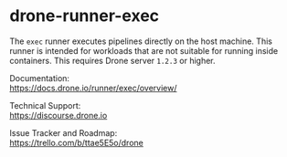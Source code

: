# drone-runner-exec

The `exec` runner executes pipelines directly on the host machine. This runner is intended for workloads that are not suitable for running inside containers. This requires Drone server `1.2.3` or higher.

Documentation:<br/>
https://docs.drone.io/runner/exec/overview/

Technical Support:<br/>
https://discourse.drone.io

Issue Tracker and Roadmap:<br/>
https://trello.com/b/ttae5E5o/drone
